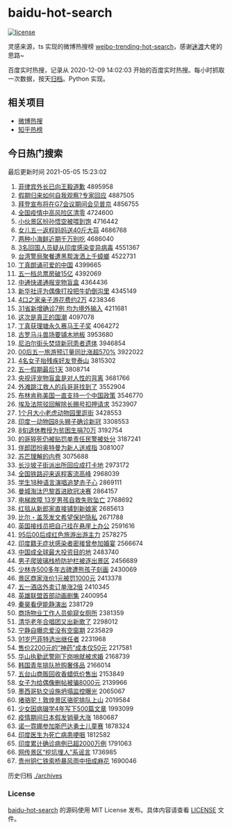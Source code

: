 # baidu-hot-search

[![license](https://img.shields.io/github/license/Arrackisarookie/baidu-hot-search)](https://github.com/Arrackisarookie/baidu-hot-search/blob/master/LICENSE)

灵感来源，ts 实现的微博热搜榜 [weibo-trending-hot-search](https://github.com/justjavac/weibo-trending-hot-search)，感谢[迷渡](https://github.com/justjavac)大佬的思路~

百度实时热搜，记录从 2020-12-09 14:02:03 开始的百度实时热搜。每小时抓取一次数据，按天[归档](./archives)。Python 实现。

## 相关项目
+ [微博热搜](https://github.com/Arrackisarookie/weibo-hot-search)
+ [知乎热榜](https://github.com/Arrackisarookie/zhihu-top-search)

## 今日热门搜索

<!-- Rank Begin -->

最后更新时间 2021-05-05 15:23:02

1. [菲律宾外长已向王毅道歉](http://www.baidu.com/baidu?cl=3&tn=SE_baiduhomet8_jmjb7mjw&rsv_dl=fyb_top&fr=top1000&wd=%B7%C6%C2%C9%B1%F6%CD%E2%B3%A4%D2%D1%CF%F2%CD%F5%D2%E3%B5%C0%C7%B8) 4895958
1. [假期归来如何自我观察?专家回应](http://www.baidu.com/baidu?cl=3&tn=SE_baiduhomet8_jmjb7mjw&rsv_dl=fyb_top&fr=top1000&wd=%BC%D9%C6%DA%B9%E9%C0%B4%C8%E7%BA%CE%D7%D4%CE%D2%B9%DB%B2%EC%3F%D7%A8%BC%D2%BB%D8%D3%A6) 4887505
1. [拜登宣布将在G7会议期间会见普京](http://www.baidu.com/baidu?cl=3&tn=SE_baiduhomet8_jmjb7mjw&rsv_dl=fyb_top&fr=top1000&wd=%B0%DD%B5%C7%D0%FB%B2%BC%BD%AB%D4%DAG7%BB%E1%D2%E9%C6%DA%BC%E4%BB%E1%BC%FB%C6%D5%BE%A9) 4856755
1. [全国疫情中高风险区清零](http://www.baidu.com/baidu?cl=3&tn=SE_baiduhomet8_jmjb7mjw&rsv_dl=fyb_top&fr=top1000&wd=%C8%AB%B9%FA%D2%DF%C7%E9%D6%D0%B8%DF%B7%E7%CF%D5%C7%F8%C7%E5%C1%E3) 4724600
1. [小伙景区扮孙悟空被喂到饱](http://www.baidu.com/baidu?cl=3&tn=SE_baiduhomet8_jmjb7mjw&rsv_dl=fyb_top&fr=top1000&wd=%D0%A1%BB%EF%BE%B0%C7%F8%B0%E7%CB%EF%CE%F2%BF%D5%B1%BB%CE%B9%B5%BD%B1%A5) 4716442
1. [女儿五一返程妈妈送40斤大蒜](http://www.baidu.com/baidu?cl=3&tn=SE_baiduhomet8_jmjb7mjw&rsv_dl=fyb_top&fr=top1000&wd=%C5%AE%B6%F9%CE%E5%D2%BB%B7%B5%B3%CC%C2%E8%C2%E8%CB%CD40%BD%EF%B4%F3%CB%E2) 4686768
1. [两种小海鲜近期千万别吃](http://www.baidu.com/baidu?cl=3&tn=SE_baiduhomet8_jmjb7mjw&rsv_dl=fyb_top&fr=top1000&wd=%C1%BD%D6%D6%D0%A1%BA%A3%CF%CA%BD%FC%C6%DA%C7%A7%CD%F2%B1%F0%B3%D4) 4686040
1. [3名回国人员疑从印度感染变异病毒](http://www.baidu.com/baidu?cl=3&tn=SE_baiduhomet8_jmjb7mjw&rsv_dl=fyb_top&fr=top1000&wd=3%C3%FB%BB%D8%B9%FA%C8%CB%D4%B1%D2%C9%B4%D3%D3%A1%B6%C8%B8%D0%C8%BE%B1%E4%D2%EC%B2%A1%B6%BE) 4551367
1. [台湾警局聚餐遭黑帮泼洒上千蟑螂](http://www.baidu.com/baidu?cl=3&tn=SE_baiduhomet8_jmjb7mjw&rsv_dl=fyb_top&fr=top1000&wd=%CC%A8%CD%E5%BE%AF%BE%D6%BE%DB%B2%CD%D4%E2%BA%DA%B0%EF%C6%C3%C8%F7%C9%CF%C7%A7%F3%AF%F2%EB) 4522731
1. [丁真朗诵可爱的中国](http://www.baidu.com/baidu?cl=3&tn=SE_baiduhomet8_jmjb7mjw&rsv_dl=fyb_top&fr=top1000&wd=%B6%A1%D5%E6%C0%CA%CB%D0%BF%C9%B0%AE%B5%C4%D6%D0%B9%FA) 4399665
1. [五一档总票房破15亿](http://www.baidu.com/baidu?cl=3&tn=SE_baiduhomet8_jmjb7mjw&rsv_dl=fyb_top&fr=top1000&wd=%CE%E5%D2%BB%B5%B5%D7%DC%C6%B1%B7%BF%C6%C615%D2%DA) 4392069
1. [中通快递通报宠物盲盒](http://www.baidu.com/baidu?cl=3&tn=SE_baiduhomet8_jmjb7mjw&rsv_dl=fyb_top&fr=top1000&wd=%D6%D0%CD%A8%BF%EC%B5%DD%CD%A8%B1%A8%B3%E8%CE%EF%C3%A4%BA%D0) 4364436
1. [新华社评为偶像打投把牛奶倒沟里](http://www.baidu.com/baidu?cl=3&tn=SE_baiduhomet8_jmjb7mjw&rsv_dl=fyb_top&fr=top1000&wd=%D0%C2%BB%AA%C9%E7%C6%C0%CE%AA%C5%BC%CF%F1%B4%F2%CD%B6%B0%D1%C5%A3%C4%CC%B5%B9%B9%B5%C0%EF) 4345149
1. [4口之家亲子游花费约2万](http://www.baidu.com/baidu?cl=3&tn=SE_baiduhomet8_jmjb7mjw&rsv_dl=fyb_top&fr=top1000&wd=4%BF%DA%D6%AE%BC%D2%C7%D7%D7%D3%D3%CE%BB%A8%B7%D1%D4%BC2%CD%F2) 4238346
1. [31省新增确诊7例 均为境外输入](http://www.baidu.com/baidu?cl=3&tn=SE_baiduhomet8_jmjb7mjw&rsv_dl=fyb_top&fr=top1000&wd=31%CA%A1%D0%C2%D4%F6%C8%B7%D5%EF7%C0%FD%20%BE%F9%CE%AA%BE%B3%CD%E2%CA%E4%C8%EB) 4211681
1. [这次是真正的国潮](http://www.baidu.com/baidu?cl=3&tn=SE_baiduhomet8_jmjb7mjw&rsv_dl=fyb_top&fr=top1000&wd=%D5%E2%B4%CE%CA%C7%D5%E6%D5%FD%B5%C4%B9%FA%B3%B1) 4097078
1. [丁真获理塘永久赛马王子奖](http://www.baidu.com/baidu?cl=3&tn=SE_baiduhomet8_jmjb7mjw&rsv_dl=fyb_top&fr=top1000&wd=%B6%A1%D5%E6%BB%F1%C0%ED%CC%C1%D3%C0%BE%C3%C8%FC%C2%ED%CD%F5%D7%D3%BD%B1) 4064272
1. [古罗马斗兽场要铺木地板](http://www.baidu.com/baidu?cl=3&tn=SE_baiduhomet8_jmjb7mjw&rsv_dl=fyb_top&fr=top1000&wd=%B9%C5%C2%DE%C2%ED%B6%B7%CA%DE%B3%A1%D2%AA%C6%CC%C4%BE%B5%D8%B0%E5) 3953680
1. [尼泊尔街头焚烧新冠患者遗体](http://www.baidu.com/baidu?cl=3&tn=SE_baiduhomet8_jmjb7mjw&rsv_dl=fyb_top&fr=top1000&wd=%C4%E1%B2%B4%B6%FB%BD%D6%CD%B7%B7%D9%C9%D5%D0%C2%B9%DA%BB%BC%D5%DF%D2%C5%CC%E5) 3946854
1. [00后五一旅游预订量同比涨超570%](http://www.baidu.com/baidu?cl=3&tn=SE_baiduhomet8_jmjb7mjw&rsv_dl=fyb_top&fr=top1000&wd=00%BA%F3%CE%E5%D2%BB%C2%C3%D3%CE%D4%A4%B6%A9%C1%BF%CD%AC%B1%C8%D5%C7%B3%AC570%25) 3922022
1. [4名女子抬残疾好友登泰山](http://www.baidu.com/baidu?cl=3&tn=SE_baiduhomet8_jmjb7mjw&rsv_dl=fyb_top&fr=top1000&wd=4%C3%FB%C5%AE%D7%D3%CC%A7%B2%D0%BC%B2%BA%C3%D3%D1%B5%C7%CC%A9%C9%BD) 3815302
1. [五一假期最后1天](http://www.baidu.com/baidu?cl=3&tn=SE_baiduhomet8_jmjb7mjw&rsv_dl=fyb_top&fr=top1000&wd=%CE%E5%D2%BB%BC%D9%C6%DA%D7%EE%BA%F31%CC%EC) 3808714
1. [央视评宠物盲盒是对人性的背离](http://www.baidu.com/baidu?cl=3&tn=SE_baiduhomet8_jmjb7mjw&rsv_dl=fyb_top&fr=top1000&wd=%D1%EB%CA%D3%C6%C0%B3%E8%CE%EF%C3%A4%BA%D0%CA%C7%B6%D4%C8%CB%D0%D4%B5%C4%B1%B3%C0%EB) 3681766
1. [外滩跳江救人的兵哥哥找到了](http://www.baidu.com/baidu?cl=3&tn=SE_baiduhomet8_jmjb7mjw&rsv_dl=fyb_top&fr=top1000&wd=%CD%E2%CC%B2%CC%F8%BD%AD%BE%C8%C8%CB%B5%C4%B1%F8%B8%E7%B8%E7%D5%D2%B5%BD%C1%CB) 3552904
1. [布林肯称美国一直支持一个中国政策](http://www.baidu.com/baidu?cl=3&tn=SE_baiduhomet8_jmjb7mjw&rsv_dl=fyb_top&fr=top1000&wd=%B2%BC%C1%D6%BF%CF%B3%C6%C3%C0%B9%FA%D2%BB%D6%B1%D6%A7%B3%D6%D2%BB%B8%F6%D6%D0%B9%FA%D5%FE%B2%DF) 3546770
1. [埃及法院驳回解除长赐号扣押请求](http://www.baidu.com/baidu?cl=3&tn=SE_baiduhomet8_jmjb7mjw&rsv_dl=fyb_top&fr=top1000&wd=%B0%A3%BC%B0%B7%A8%D4%BA%B2%B5%BB%D8%BD%E2%B3%FD%B3%A4%B4%CD%BA%C5%BF%DB%D1%BA%C7%EB%C7%F3) 3523907
1. [1个月大小老虎动物园里逛街](http://www.baidu.com/baidu?cl=3&tn=SE_baiduhomet8_jmjb7mjw&rsv_dl=fyb_top&fr=top1000&wd=1%B8%F6%D4%C2%B4%F3%D0%A1%C0%CF%BB%A2%B6%AF%CE%EF%D4%B0%C0%EF%B9%E4%BD%D6) 3428553
1. [印度一动物园8头狮子确诊新冠](http://www.baidu.com/baidu?cl=3&tn=SE_baiduhomet8_jmjb7mjw&rsv_dl=fyb_top&fr=top1000&wd=%D3%A1%B6%C8%D2%BB%B6%AF%CE%EF%D4%B08%CD%B7%CA%A8%D7%D3%C8%B7%D5%EF%D0%C2%B9%DA) 3308553
1. [8旬退休教授为贫困生捐70万](http://www.baidu.com/baidu?cl=3&tn=SE_baiduhomet8_jmjb7mjw&rsv_dl=fyb_top&fr=top1000&wd=8%D1%AE%CD%CB%D0%DD%BD%CC%CA%DA%CE%AA%C6%B6%C0%A7%C9%FA%BE%E870%CD%F2) 3192754
1. [的哥猝死仍被贴罚单责任民警被处分](http://www.baidu.com/baidu?cl=3&tn=SE_baiduhomet8_jmjb7mjw&rsv_dl=fyb_top&fr=top1000&wd=%B5%C4%B8%E7%E2%A7%CB%C0%C8%D4%B1%BB%CC%F9%B7%A3%B5%A5%D4%F0%C8%CE%C3%F1%BE%AF%B1%BB%B4%A6%B7%D6) 3187241
1. [伴郎团扮奥特曼为新人送戒指](http://www.baidu.com/baidu?cl=3&tn=SE_baiduhomet8_jmjb7mjw&rsv_dl=fyb_top&fr=top1000&wd=%B0%E9%C0%C9%CD%C5%B0%E7%B0%C2%CC%D8%C2%FC%CE%AA%D0%C2%C8%CB%CB%CD%BD%E4%D6%B8) 3081007
1. [苏芒理解的内卷](http://www.baidu.com/baidu?cl=3&tn=SE_baiduhomet8_jmjb7mjw&rsv_dl=fyb_top&fr=top1000&wd=%CB%D5%C3%A2%C0%ED%BD%E2%B5%C4%C4%DA%BE%ED) 3075688
1. [长沙坡子街派出所回应成打卡地](http://www.baidu.com/baidu?cl=3&tn=SE_baiduhomet8_jmjb7mjw&rsv_dl=fyb_top&fr=top1000&wd=%B3%A4%C9%B3%C6%C2%D7%D3%BD%D6%C5%C9%B3%F6%CB%F9%BB%D8%D3%A6%B3%C9%B4%F2%BF%A8%B5%D8) 2973172
1. [全国铁路迎来返程客流高峰](http://www.baidu.com/baidu?cl=3&tn=SE_baiduhomet8_jmjb7mjw&rsv_dl=fyb_top&fr=top1000&wd=%C8%AB%B9%FA%CC%FA%C2%B7%D3%AD%C0%B4%B7%B5%B3%CC%BF%CD%C1%F7%B8%DF%B7%E5) 2968039
1. [学生18种语言演唱追梦赤子心](http://www.baidu.com/baidu?cl=3&tn=SE_baiduhomet8_jmjb7mjw&rsv_dl=fyb_top&fr=top1000&wd=%D1%A7%C9%FA18%D6%D6%D3%EF%D1%D4%D1%DD%B3%AA%D7%B7%C3%CE%B3%E0%D7%D3%D0%C4) 2869111
1. [曼城淘汰巴黎首进欧冠决赛](http://www.baidu.com/baidu?cl=3&tn=SE_baiduhomet8_jmjb7mjw&rsv_dl=fyb_top&fr=top1000&wd=%C2%FC%B3%C7%CC%D4%CC%AD%B0%CD%C0%E8%CA%D7%BD%F8%C5%B7%B9%DA%BE%F6%C8%FC) 2864157
1. [电梯故障 13岁男孩自救失败坠亡](http://www.baidu.com/baidu?cl=3&tn=SE_baiduhomet8_jmjb7mjw&rsv_dl=fyb_top&fr=top1000&wd=%B5%E7%CC%DD%B9%CA%D5%CF%2013%CB%EA%C4%D0%BA%A2%D7%D4%BE%C8%CA%A7%B0%DC%D7%B9%CD%F6) 2768692
1. [红毯从新郎家直接铺到新娘家](http://www.baidu.com/baidu?cl=3&tn=SE_baiduhomet8_jmjb7mjw&rsv_dl=fyb_top&fr=top1000&wd=%BA%EC%CC%BA%B4%D3%D0%C2%C0%C9%BC%D2%D6%B1%BD%D3%C6%CC%B5%BD%D0%C2%C4%EF%BC%D2) 2685613
1. [比尔・盖茨发文希望保护隐私](http://www.baidu.com/baidu?cl=3&tn=SE_baiduhomet8_jmjb7mjw&rsv_dl=fyb_top&fr=top1000&wd=%B1%C8%B6%FB%A1%A4%B8%C7%B4%C4%B7%A2%CE%C4%CF%A3%CD%FB%B1%A3%BB%A4%D2%FE%CB%BD) 2671788
1. [英国接线员把自己挂在悬崖上办公](http://www.baidu.com/baidu?cl=3&tn=SE_baiduhomet8_jmjb7mjw&rsv_dl=fyb_top&fr=top1000&wd=%D3%A2%B9%FA%BD%D3%CF%DF%D4%B1%B0%D1%D7%D4%BC%BA%B9%D2%D4%DA%D0%FC%D1%C2%C9%CF%B0%EC%B9%AB) 2591616
1. [95后00后成红色旅游出游主力](http://www.baidu.com/baidu?cl=3&tn=SE_baiduhomet8_jmjb7mjw&rsv_dl=fyb_top&fr=top1000&wd=95%BA%F300%BA%F3%B3%C9%BA%EC%C9%AB%C2%C3%D3%CE%B3%F6%D3%CE%D6%F7%C1%A6) 2578275
1. [印度籍无症状感染者密接曾参加婚宴](http://www.baidu.com/baidu?cl=3&tn=SE_baiduhomet8_jmjb7mjw&rsv_dl=fyb_top&fr=top1000&wd=%D3%A1%B6%C8%BC%AE%CE%DE%D6%A2%D7%B4%B8%D0%C8%BE%D5%DF%C3%DC%BD%D3%D4%F8%B2%CE%BC%D3%BB%E9%D1%E7) 2566674
1. [中国成全球最大投资目的地](http://www.baidu.com/baidu?cl=3&tn=SE_baiduhomet8_jmjb7mjw&rsv_dl=fyb_top&fr=top1000&wd=%D6%D0%B9%FA%B3%C9%C8%AB%C7%F2%D7%EE%B4%F3%CD%B6%D7%CA%C4%BF%B5%C4%B5%D8) 2483740
1. [男子爬玻璃栈桥防护栏被逐出景区](http://www.baidu.com/baidu?cl=3&tn=SE_baiduhomet8_jmjb7mjw&rsv_dl=fyb_top&fr=top1000&wd=%C4%D0%D7%D3%C5%C0%B2%A3%C1%A7%D5%BB%C7%C5%B7%C0%BB%A4%C0%B8%B1%BB%D6%F0%B3%F6%BE%B0%C7%F8) 2456689
1. [少林寺500多年古碑遭熊孩子刻画](http://www.baidu.com/baidu?cl=3&tn=SE_baiduhomet8_jmjb7mjw&rsv_dl=fyb_top&fr=top1000&wd=%C9%D9%C1%D6%CB%C2500%B6%E0%C4%EA%B9%C5%B1%AE%D4%E2%D0%DC%BA%A2%D7%D3%BF%CC%BB%AD) 2430069
1. [景区商家涨价1元被罚1000元](http://www.baidu.com/baidu?cl=3&tn=SE_baiduhomet8_jmjb7mjw&rsv_dl=fyb_top&fr=top1000&wd=%BE%B0%C7%F8%C9%CC%BC%D2%D5%C7%BC%DB1%D4%AA%B1%BB%B7%A31000%D4%AA) 2413378
1. [五一酒店外卖订单涨2倍](http://www.baidu.com/baidu?cl=3&tn=SE_baiduhomet8_jmjb7mjw&rsv_dl=fyb_top&fr=top1000&wd=%CE%E5%D2%BB%BE%C6%B5%EA%CD%E2%C2%F4%B6%A9%B5%A5%D5%C72%B1%B6) 2410345
1. [英雄联盟首部动画剧集](http://www.baidu.com/baidu?cl=3&tn=SE_baiduhomet8_jmjb7mjw&rsv_dl=fyb_top&fr=top1000&wd=%D3%A2%D0%DB%C1%AA%C3%CB%CA%D7%B2%BF%B6%AF%BB%AD%BE%E7%BC%AF) 2400954
1. [秦昊看伊能静演出](http://www.baidu.com/baidu?cl=3&tn=SE_baiduhomet8_jmjb7mjw&rsv_dl=fyb_top&fr=top1000&wd=%C7%D8%EA%BB%BF%B4%D2%C1%C4%DC%BE%B2%D1%DD%B3%F6) 2381729
1. [商场物业工作人员偷窥女厕所](http://www.baidu.com/baidu?cl=3&tn=SE_baiduhomet8_jmjb7mjw&rsv_dl=fyb_top&fr=top1000&wd=%C9%CC%B3%A1%CE%EF%D2%B5%B9%A4%D7%F7%C8%CB%D4%B1%CD%B5%BF%FA%C5%AE%B2%DE%CB%F9) 2381359
1. [清华老年合唱团又出新歌了](http://www.baidu.com/baidu?cl=3&tn=SE_baiduhomet8_jmjb7mjw&rsv_dl=fyb_top&fr=top1000&wd=%C7%E5%BB%AA%C0%CF%C4%EA%BA%CF%B3%AA%CD%C5%D3%D6%B3%F6%D0%C2%B8%E8%C1%CB) 2298012
1. [宁静自曝恋爱没有空窗期](http://www.baidu.com/baidu?cl=3&tn=SE_baiduhomet8_jmjb7mjw&rsv_dl=fyb_top&fr=top1000&wd=%C4%FE%BE%B2%D7%D4%C6%D8%C1%B5%B0%AE%C3%BB%D3%D0%BF%D5%B4%B0%C6%DA) 2235829
1. [91岁巴菲特选出继任者](http://www.baidu.com/baidu?cl=3&tn=SE_baiduhomet8_jmjb7mjw&rsv_dl=fyb_top&fr=top1000&wd=91%CB%EA%B0%CD%B7%C6%CC%D8%D1%A1%B3%F6%BC%CC%C8%CE%D5%DF) 2231968
1. [售价2200元的“神药”成本仅50元](http://www.baidu.com/baidu?cl=3&tn=SE_baiduhomet8_jmjb7mjw&rsv_dl=fyb_top&fr=top1000&wd=%CA%DB%BC%DB2200%D4%AA%B5%C4%A1%B0%C9%F1%D2%A9%A1%B1%B3%C9%B1%BE%BD%F650%D4%AA) 2217581
1. [华山执勤武警刚下岗哨就被求婚](http://www.baidu.com/baidu?cl=3&tn=SE_baiduhomet8_jmjb7mjw&rsv_dl=fyb_top&fr=top1000&wd=%BB%AA%C9%BD%D6%B4%C7%DA%CE%E4%BE%AF%B8%D5%CF%C2%B8%DA%C9%DA%BE%CD%B1%BB%C7%F3%BB%E9) 2168739
1. [韩国青年排队抢购奢侈品](http://www.baidu.com/baidu?cl=3&tn=SE_baiduhomet8_jmjb7mjw&rsv_dl=fyb_top&fr=top1000&wd=%BA%AB%B9%FA%C7%E0%C4%EA%C5%C5%B6%D3%C7%C0%B9%BA%C9%DD%B3%DE%C6%B7) 2166014
1. [五台山商贩回收香蜡低价售出](http://www.baidu.com/baidu?cl=3&tn=SE_baiduhomet8_jmjb7mjw&rsv_dl=fyb_top&fr=top1000&wd=%CE%E5%CC%A8%C9%BD%C9%CC%B7%B7%BB%D8%CA%D5%CF%E3%C0%AF%B5%CD%BC%DB%CA%DB%B3%F6) 2153849
1. [女子为给偶像删帖被骗8000元](http://www.baidu.com/baidu?cl=3&tn=SE_baiduhomet8_jmjb7mjw&rsv_dl=fyb_top&fr=top1000&wd=%C5%AE%D7%D3%CE%AA%B8%F8%C5%BC%CF%F1%C9%BE%CC%FB%B1%BB%C6%AD8000%D4%AA) 2139966
1. [墨西哥轨交设施坍塌监控曝光](http://www.baidu.com/baidu?cl=3&tn=SE_baiduhomet8_jmjb7mjw&rsv_dl=fyb_top&fr=top1000&wd=%C4%AB%CE%F7%B8%E7%B9%EC%BD%BB%C9%E8%CA%A9%CC%AE%CB%FA%BC%E0%BF%D8%C6%D8%B9%E2) 2065067
1. [堵骆驼！敦煌景区骆驼排队上山](http://www.baidu.com/baidu?cl=3&tn=SE_baiduhomet8_jmjb7mjw&rsv_dl=fyb_top&fr=top1000&wd=%B6%C2%C2%E6%CD%D5%A3%A1%B6%D8%BB%CD%BE%B0%C7%F8%C2%E6%CD%D5%C5%C5%B6%D3%C9%CF%C9%BD) 2019584
1. [少女因病辍学4年写下500篇文章](http://www.baidu.com/baidu?cl=3&tn=SE_baiduhomet8_jmjb7mjw&rsv_dl=fyb_top&fr=top1000&wd=%C9%D9%C5%AE%D2%F2%B2%A1%EA%A1%D1%A74%C4%EA%D0%B4%CF%C2500%C6%AA%CE%C4%D5%C2) 1993099
1. [疫情期间日本假发销量大涨](http://www.baidu.com/baidu?cl=3&tn=SE_baiduhomet8_jmjb7mjw&rsv_dl=fyb_top&fr=top1000&wd=%D2%DF%C7%E9%C6%DA%BC%E4%C8%D5%B1%BE%BC%D9%B7%A2%CF%FA%C1%BF%B4%F3%D5%C7) 1880687
1. [诺一霓娜参加斯巴达勇士儿童赛](http://www.baidu.com/baidu?cl=3&tn=SE_baiduhomet8_jmjb7mjw&rsv_dl=fyb_top&fr=top1000&wd=%C5%B5%D2%BB%C4%DE%C4%C8%B2%CE%BC%D3%CB%B9%B0%CD%B4%EF%D3%C2%CA%BF%B6%F9%CD%AF%C8%FC) 1878324
1. [印度医生为死亡病患哽咽](http://www.baidu.com/baidu?cl=3&tn=SE_baiduhomet8_jmjb7mjw&rsv_dl=fyb_top&fr=top1000&wd=%D3%A1%B6%C8%D2%BD%C9%FA%CE%AA%CB%C0%CD%F6%B2%A1%BB%BC%DF%EC%D1%CA) 1812582
1. [印度累计确诊病例已超2000万例](http://www.baidu.com/baidu?cl=3&tn=SE_baiduhomet8_jmjb7mjw&rsv_dl=fyb_top&fr=top1000&wd=%D3%A1%B6%C8%C0%DB%BC%C6%C8%B7%D5%EF%B2%A1%C0%FD%D2%D1%B3%AC2000%CD%F2%C0%FD) 1791063
1. [网传景区“挖坑埋人”系谣言](http://www.baidu.com/baidu?cl=3&tn=SE_baiduhomet8_jmjb7mjw&rsv_dl=fyb_top&fr=top1000&wd=%CD%F8%B4%AB%BE%B0%C7%F8%A1%B0%CD%DA%BF%D3%C2%F1%C8%CB%A1%B1%CF%B5%D2%A5%D1%D4) 1736985
1. [贵州铜仁铁索桥暴风雨中扭成麻花](http://www.baidu.com/baidu?cl=3&tn=SE_baiduhomet8_jmjb7mjw&rsv_dl=fyb_top&fr=top1000&wd=%B9%F3%D6%DD%CD%AD%C8%CA%CC%FA%CB%F7%C7%C5%B1%A9%B7%E7%D3%EA%D6%D0%C5%A4%B3%C9%C2%E9%BB%A8) 1690046
<!-- Rank End -->

历史归档 [./archives](./archives)

### License

[baidu-hot-search](https://github.com/Arrackisarookie/baidu-hot-search) 的源码使用 MIT License 发布。具体内容请查看 [LICENSE](./LICENSE) 文件。
